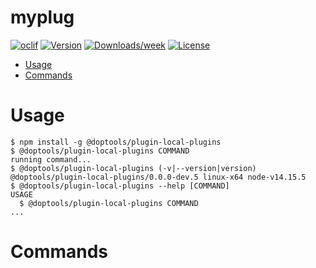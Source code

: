 myplug
======



[![oclif](https://img.shields.io/badge/cli-oclif-brightgreen.svg)](https://oclif.io)
[![Version](https://img.shields.io/npm/v/myplug.svg)](https://npmjs.org/package/myplug)
[![Downloads/week](https://img.shields.io/npm/dw/myplug.svg)](https://npmjs.org/package/myplug)
[![License](https://img.shields.io/npm/l/myplug.svg)](https://github.com/myrddraall/myplug/blob/master/package.json)

<!-- toc -->
* [Usage](#usage)
* [Commands](#commands)
<!-- tocstop -->
# Usage
<!-- usage -->
```sh-session
$ npm install -g @doptools/plugin-local-plugins
$ @doptools/plugin-local-plugins COMMAND
running command...
$ @doptools/plugin-local-plugins (-v|--version|version)
@doptools/plugin-local-plugins/0.0.0-dev.5 linux-x64 node-v14.15.5
$ @doptools/plugin-local-plugins --help [COMMAND]
USAGE
  $ @doptools/plugin-local-plugins COMMAND
...
```
<!-- usagestop -->
# Commands
<!-- commands -->

<!-- commandsstop -->
